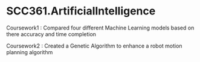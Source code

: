 # SCC361.ArtificialIntelligence

Coursework1 : Compared four different Machine Learning models based on there accuracy and time completion

Coursework2 : Created a Genetic Algorithm to enhance a robot motion planning algorithm

